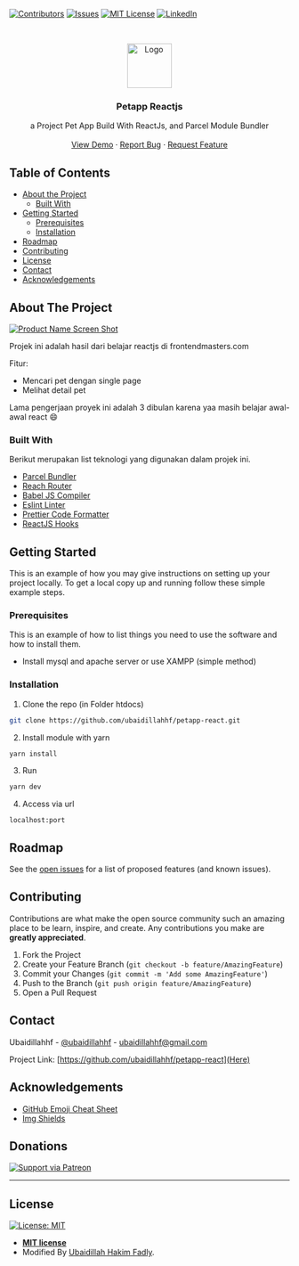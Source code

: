 <!--
*** Thanks for checking out this README Template. If you have a suggestion that would
*** make this better, please fork the repo and create a pull request or simply open
*** an issue with the tag "enhancement".
*** Thanks again! Now go create something AMAZING! :D
-->


<!-- PROJECT SHIELDS -->
<!--
*** I'm using markdown "reference style" links for readability.
*** Reference links are enclosed in brackets [ ] instead of parentheses ( ).
*** See the bottom of this document for the declaration of the reference variables
*** for contributors-url, forks-url, etc. This is an optional, concise syntax you may use.
*** https://www.markdownguide.org/basic-syntax/#reference-style-links
-->
[![Contributors](https://img.shields.io/badge/contributors-1-green)](https://github.com/ubaidillahhf/petapp-react/graphs/contributors)
[![Issues][issues-shield]](https://github.com/ubaidillahhf/petapp-react/issues)
[![MIT License][license-shield]](https://github.com/ubaidillahhf/petapp-react/blob/master/license.txt)
[![LinkedIn][linkedin-shield]](https://linkedin.com/in/ubaidillahhf)



<!-- PROJECT LOGO -->
<br />
<p align="center">
  <a href="https://github.com/ubaidillahhf/petapp-react">
    <img src="https://github.com/ubaidillahhf/petapp-react/blob/master/logo.PNG" alt="Logo" height="80">
  </a>

  <h3 align="center">Petapp Reactjs</h3>

  <p align="center">
    a Project Pet App Build With ReactJs, and Parcel Module Bundler
    <br />
    <br />
    <a href="https://autocal.dreamcode.site/">View Demo</a>
    ·
    <a href="https://github.com/ubaidillahhf/petapp-react/issues">Report Bug</a>
    ·
    <a href="https://github.com/ubaidillahhf/petapp-react/issues">Request Feature</a>
  </p>
</p>



<!-- TABLE OF CONTENTS -->
## Table of Contents

* [About the Project](#about-the-project)
  * [Built With](#built-with)
* [Getting Started](#getting-started)
  * [Prerequisites](#prerequisites)
  * [Installation](#installation)
* [Roadmap](#roadmap)
* [Contributing](#contributing)
* [License](#license)
* [Contact](#contact)
* [Acknowledgements](#acknowledgements)



<!-- ABOUT THE PROJECT -->
## About The Project

[![Product Name Screen Shot](https://github.com/ubaidillahhf/petapp-react/blob/master/landing-page.PNG)](https://dreamcode.site/)

Projek ini adalah hasil dari belajar reactjs di frontendmasters.com

Fitur:
* Mencari pet dengan single page
* Melihat detail pet

Lama pengerjaan proyek ini adalah 3 dibulan karena yaa masih belajar awal-awal react :smile:

### Built With
Berikut merupakan list teknologi yang digunakan dalam projek ini.
* [Parcel Bundler](parceljs.org)
* [Reach Router](https://reach.tech/router/)
* [Babel JS Compiler](https://babeljs.io/)
* [Eslint Linter](https://eslint.org/)
* [Prettier Code Formatter](https://prettier.io/)
* [ReactJS Hooks](https://reactjs.org/)


<!-- GETTING STARTED -->
## Getting Started

This is an example of how you may give instructions on setting up your project locally.
To get a local copy up and running follow these simple example steps.

### Prerequisites

This is an example of how to list things you need to use the software and how to install them.
* Install mysql and apache server or use XAMPP (simple method)

### Installation

1. Clone the repo (in Folder htdocs)
```sh
git clone https://github.com/ubaidillahhf/petapp-react.git
```
2. Install module with yarn
```sh
yarn install
```
3. Run
```sh
yarn dev
```
4. Access via url
```JS
localhost:port
```


<!-- ROADMAP -->
## Roadmap

See the [open issues](https://github.com/ubaidillahhf/petapp-react/issues) for a list of proposed features (and known issues).



<!-- CONTRIBUTING -->
## Contributing

Contributions are what make the open source community such an amazing place to be learn, inspire, and create. Any contributions you make are **greatly appreciated**.

1. Fork the Project
2. Create your Feature Branch (`git checkout -b feature/AmazingFeature`)
3. Commit your Changes (`git commit -m 'Add some AmazingFeature'`)
4. Push to the Branch (`git push origin feature/AmazingFeature`)
5. Open a Pull Request


<!-- CONTACT -->
## Contact

Ubaidillahhf - [@ubaidillahhf](https://twitter.com/ubaidillahhf) - ubaidillahhf@gmail.com

Project Link: [https://github.com/ubaidillahhf/petapp-react](Here)



<!-- ACKNOWLEDGEMENTS -->
## Acknowledgements
* [GitHub Emoji Cheat Sheet](https://www.webpagefx.com/tools/emoji-cheat-sheet)
* [Img Shields](https://shields.io)


## Donations

[![Support via Patreon](https://user-images.githubusercontent.com/17443546/74077566-45ae1900-4a53-11ea-8451-bdad3168342f.png)](https://www.patreon.com/ubaidillahhf)

---

## License

[![License: MIT](https://img.shields.io/badge/License-MIT-blue)](https://opensource.org/licenses/MIT)

- **[MIT license](https://opensource.org/licenses/MIT)**
- Modified By <a href="http://dreamcode.site" target="_blank">Ubaidillah Hakim Fadly</a>.

<!-- MARKDOWN LINKS & IMAGES -->
<!-- https://www.markdownguide.org/basic-syntax/#reference-style-links -->
[contributors-shield]: https://img.shields.io/github/contributors/othneildrew/Best-README-Template.svg?style=flat-square
[contributors-url]: https://github.com/othneildrew/Best-README-Template/graphs/contributors
[forks-shield]: https://img.shields.io/github/forks/othneildrew/Best-README-Template.svg?style=flat-square
[forks-url]: https://github.com/othneildrew/Best-README-Template/network/members
[stars-shield]: https://img.shields.io/github/stars/othneildrew/Best-README-Template.svg?style=flat-square
[stars-url]: https://github.com/othneildrew/Best-README-Template/stargazers
[issues-shield]: https://img.shields.io/github/issues/othneildrew/Best-README-Template.svg?style=flat-square
[issues-url]: https://github.com/othneildrew/Best-README-Template/issues
[license-shield]: https://img.shields.io/badge/License-MIT-blue
[license-url]: https://github.com/othneildrew/Best-README-Template/blob/master/LICENSE.txt
[linkedin-shield]: https://img.shields.io/badge/-LinkedIn-black.svg?style=flat-square&logo=linkedin&colorB=555
[linkedin-url]: https://linkedin.com/in/othneildrew
[product-screenshot]: images/screenshot.png
